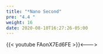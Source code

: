 ```yaml
---
title: "*Nano Second"
pre: "4.4 "
weight: 16
date: 2020-08-10T16:27:26-05:00
---
```


<!--->{{< youtube FAonX7Ed6FE >}}<--->

